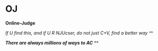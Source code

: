 # OJ
**Online-Judge**

_If U find this, and if U R NJUcser, do not just C+V, find a better way ^_^

***There are always millions of ways to AC ^^***